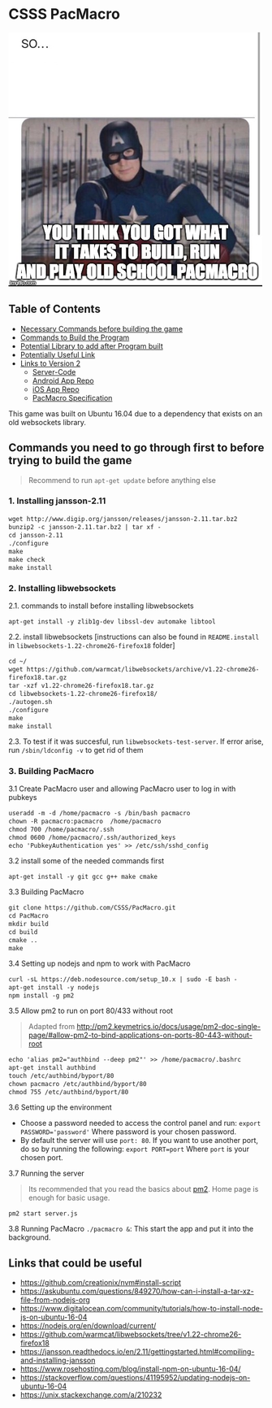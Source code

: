 # CSSS PacMacro

![Captain America PSA](captain_pacmacro_psa.jpg)  
  
## Table of Contents
 - [Necessary Commands before building the game](#commands-you-need-to-go-through-first-to-before-trying-to-build-the-game)
 - [Commands to Build the Program](#commands-to-built-the-program)
 - [Potential Library to add after Program built](#potential-library-needed-after-program-is-built)
 - [Potentially Useful Link](#links-that-could-be-useful)
 - [Links to Version 2](https://github.com/pacmacro)  
   - [Server-Code](https://github.com/pacmacro/pm-server)
   - [Android App Repo](https://github.com/pacmacro/pm-android)
   - [iOS App Repo](https://github.com/pacmacro/pm-iOS)
   - [PacMacro Specification](https://github.com/pacmacro/pm-specification)


This game was built on Ubuntu 16.04 due to a dependency that exists on an old websockets library.

## Commands you need to go through first to before trying to build the game

>Recommend to run `apt-get update` before anything else

### 1. Installing jansson-2.11
```shell
wget http://www.digip.org/jansson/releases/jansson-2.11.tar.bz2
bunzip2 -c jansson-2.11.tar.bz2 | tar xf -
cd jansson-2.11
./configure
make
make check
make install
```

### 2. Installing libwebsockets

   2.1. commands to install before installing libwebsockets
```shell
apt-get install -y zlib1g-dev libssl-dev automake libtool
```
   2.2. install libwebsockets [instructions can also be found in `README.install` in `libwebsockets-1.22-chrome26-firefox18` folder]
```shell
cd ~/
wget https://github.com/warmcat/libwebsockets/archive/v1.22-chrome26-firefox18.tar.gz
tar -xzf v1.22-chrome26-firefox18.tar.gz
cd libwebsockets-1.22-chrome26-firefox18/
./autogen.sh
./configure
make
make install
```
   2.3. To test if it was succesful, run `libwebsockets-test-server`. If error arise, run `/sbin/ldconfig -v` to get rid of them

### 3. Building PacMacro

3.1 Create PacMacro user and allowing PacMacro user to log in with pubkeys
```shell
useradd -m -d /home/pacmacro -s /bin/bash pacmacro
chown -R pacmacro:pacmacro  /home/pacmacro
chmod 700 /home/pacmacro/.ssh
chmod 0600 /home/pacmacro/.ssh/authorized_keys
echo 'PubkeyAuthentication yes' >> /etc/ssh/sshd_config
```

3.2 install some of the needed commands first
```shell
apt-get install -y git gcc g++ make cmake
```

3.3 Building PacMacro
```
git clone https://github.com/CSSS/PacMacro.git
cd PacMacro
mkdir build
cd build
cmake ..
make
```

3.4 Setting up nodejs and npm to work with PacMacro
```shell
curl -sL https://deb.nodesource.com/setup_10.x | sudo -E bash -
apt-get install -y nodejs
npm install -g pm2
```

3.5 Allow pm2 to run on port 80/433 without root
>Adapted from http://pm2.keymetrics.io/docs/usage/pm2-doc-single-page/#allow-pm2-to-bind-applications-on-ports-80-443-without-root
```shell
echo 'alias pm2="authbind --deep pm2"' >> /home/pacmacro/.bashrc
apt-get install authbind
touch /etc/authbind/byport/80
chown pacmacro /etc/authbind/byport/80
chmod 755 /etc/authbind/byport/80
```
3.6 Setting up the environment
 - Choose a password needed to access the control panel and run: `export PASSWORD='password'` Where password is your chosen password.
 - By default the server will use `port: 80`. If you want to use another port, do so by running the following: `export PORT=port` Where `port` is your chosen port.

3.7 Running the server
>Its recommended that you read the basics about [pm2](http://pm2.keymetrics.io/). Home page is enough for basic usage.

```shell
pm2 start server.js
```

3.8 Running PacMacro
`./pacmacro &`: This start the app and put it into the background.

## Links that could be useful  
 - https://github.com/creationix/nvm#install-script
 - https://askubuntu.com/questions/849270/how-can-i-install-a-tar-xz-file-from-nodejs-org
 - https://www.digitalocean.com/community/tutorials/how-to-install-node-js-on-ubuntu-16-04
 - https://nodejs.org/en/download/current/
 - https://github.com/warmcat/libwebsockets/tree/v1.22-chrome26-firefox18
 - https://jansson.readthedocs.io/en/2.11/gettingstarted.html#compiling-and-installing-jansson
 - https://www.rosehosting.com/blog/install-npm-on-ubuntu-16-04/
 - https://stackoverflow.com/questions/41195952/updating-nodejs-on-ubuntu-16-04
 - https://unix.stackexchange.com/a/210232
